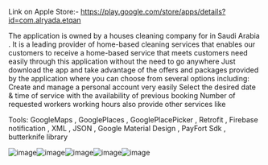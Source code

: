 Link on Apple Store:- https://play.google.com/store/apps/details?id=com.alryada.etqan

The application is owned by a houses cleaning company for in Saudi Arabia . It is a leading provider of home-based cleaning services that enables our customers to receive a home-based service that meets customers need easily through this application without the need to go anywhere Just download the app and take advantage of the offers and packages provided by the application where you can choose from several options including: Create and manage a personal account very easily Select the desired date & time of service with the availability of previous booking Number of requested workers working hours also provide other services like

Tools: GoogleMaps , GooglePlaces , GooglePlacePicker , Retrofit , Firebase notification , XML , JSON , Google Material Design , PayFort Sdk , butterknife library

![image](https://github.com/youssefseddik/AndroidProjects/blob/master/ItqanApp/1.jpeg)![image](https://github.com/youssefseddik/AndroidProjects/blob/master/ItqanApp/2.jpeg)![image](https://github.com/youssefseddik/AndroidProjects/blob/master/ItqanApp/3.jpeg)![image](https://github.com/youssefseddik/AndroidProjects/blob/master/ItqanApp/4.jpeg)![image](https://github.com/youssefseddik/AndroidProjects/blob/master/ItqanApp/5.jpeg)
